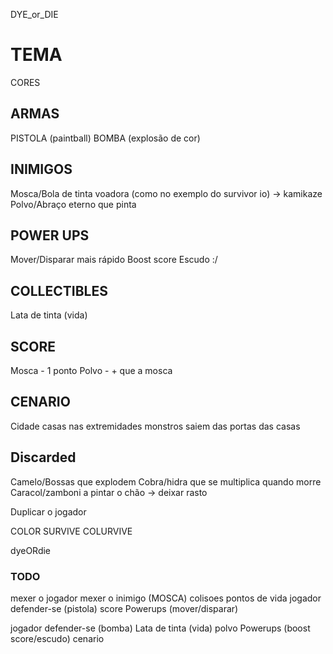 DYE_or_DIE
# TEMA
CORES 

## ARMAS 
PISTOLA (paintball)
BOMBA (explosão de cor)

## INIMIGOS
Mosca/Bola de tinta voadora (como no exemplo do survivor io) -> kamikaze
Polvo/Abraço eterno que pinta 

## POWER UPS
Mover/Disparar mais rápido
Boost score
Escudo :/

## COLLECTIBLES
Lata de tinta (vida)

## SCORE
Mosca - 1 ponto
Polvo - + que a mosca

## CENARIO
Cidade
casas nas extremidades
monstros saiem das portas das casas


## Discarded
Camelo/Bossas que explodem
Cobra/hidra que se multiplica quando morre
Caracol/zamboni a pintar o chão -> deixar rasto 

Duplicar o jogador

COLOR SURVIVE
COLURVIVE

dyeORdie


### TODO
mexer o jogador
mexer o inimigo (MOSCA)
colisoes
pontos de vida
jogador defender-se (pistola)
score
Powerups (mover/disparar)

jogador defender-se (bomba)
Lata de tinta (vida)
polvo
Powerups (boost score/escudo)
cenario

